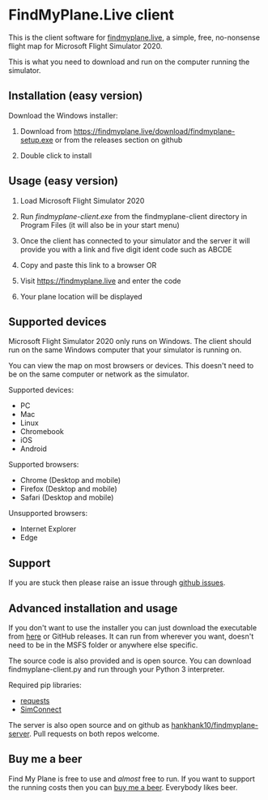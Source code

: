 # FindMyPlane.Live client

This is the client software for [findmyplane.live](https://findmyplane.live), a simple, free, no-nonsense flight map for Microsoft Flight Simulator 2020.

This is what you need to download and run on the computer running the simulator.

## Installation (easy version)

Download the Windows installer:

1. Download from https://findmyplane.live/download/findmyplane-setup.exe or from the releases section on github

2. Double click to install

## Usage (easy version)

1. Load Microsoft Flight Simulator 2020

2. Run *findmyplane-client.exe* from the findmyplane-client directory in Program Files (it will also be in your start menu)

3. Once the client has connected to your simulator and the server it will provide you with a link and five digit ident code such as ABCDE

4. Copy and paste this link to a browser OR

5. Visit https://findmyplane.live and enter the code

6. Your plane location will be displayed

## Supported devices

Microsoft Flight Simulator 2020 only runs on Windows. The client should run on the same Windows computer that your simulator is running on.

You can view the map on most browsers or devices. This doesn't need to be on the same computer or network as the simulator.

Supported devices:
- PC
- Mac
- Linux
- Chromebook
- iOS
- Android

Supported browsers:
- Chrome (Desktop and mobile)
- Firefox (Desktop and mobile)
- Safari (Desktop and mobile)

Unsupported browsers:
- Internet Explorer
- Edge

## Support

If you are stuck then please raise an issue through [github issues](https://github.com/hankhank10/findmyplane-client/issues).

## Advanced installation and usage

If you don't want to use the installer you can just download the executable from [here](https://findmyplane.live/download/findmyplane-client.exe) or GitHub releases. It can run from wherever you want, doesn't need to be in the MSFS folder or anywhere else specific.

The source code is also provided and is open source. You can download findmyplane-client.py and run through your Python 3 interpreter.

Required pip libraries:
- [requests](https://pypi.org/project/requests/)
- [SimConnect](https://pypi.org/project/SimConnect/)

The server is also open source and on github as [hankhank10/findmyplane-server](https://github.com/hankhank10/findmyplane-server). Pull requests on both repos welcome.

## Buy me a beer

Find My Plane is free to use and *almost* free to run. If you want to support the running costs then you can [buy me a beer](https://www.buymeacoffee.com/hankhank10). Everybody likes beer.

